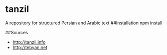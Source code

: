 # tanzil
A repository for structured Persian and Arabic text
##Installation
npm install

##Sources
- http://tanzil.info
- http://tebyan.net

